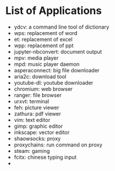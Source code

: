 # List of Applications

* ydcv: a command line tool of dictionary
* wps: replacement of word
* et: replacement of excel
* wpp: replacement of ppt
* jupyter-nbconvert: document output 
* mpv: media player
* mpd: music player daemon
* asperaconnect: big file downloader
* aria2c: download tool
* youtube-dl: youtube downloader
* chromium: web browser
* ranger: file browser
* urxvt: terminal
* feh: picture viewer
* zathura: pdf viewer
* vim: text editor
* gimp: graphic editor
* inkscape: vector editor
* shaowsocks: proxy
* proxychains: run command on proxy
* steam: gaming
* fcitx: chinese typing input
* 

